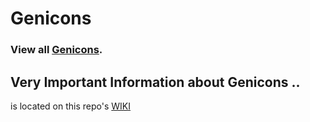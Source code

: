 # Genicons

### View all [Genicons](http://geni.github.com/genicons).


## Very Important Information about Genicons .. 

is located on this repo's [WIKI](https://github.com/geni/genicons/wiki)